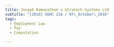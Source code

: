 ```yaml
---
title: Joseph Ramanathan v Stratech Systems Ltd 
subtitle: "[2016] SGHC 216 / 07\_October\_2016"
tags:
  - Employment Law
  - Pay
  - Computation

---
```


